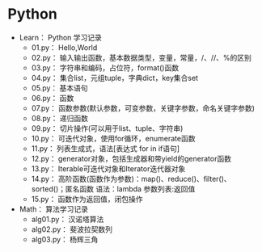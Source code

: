 # Python

<ul>
<li>Learn： Python 学习记录
<ul>
<li>01.py： Hello,World</li>
<li>02.py： 输入输出函数，基本数据类型，变量，常量，/、//、%的区别</li>
<li>03.py： 字符串和编码，占位符，format()函数</li>
<li>04.py： 集合list，元组tuple，字典dict，key集合set</li>
<li>05.py： 基本语句</li>
<li>06.py： 函数</li>
<li>07.py： 函数参数(默认参数，可变参数，关键字参数，命名关键字参数)</li>
<li>08.py： 递归函数</li>
<li>09.py： 切片操作(可以用于list、tuple、字符串)</li>
<li>10.py： 可迭代对象，使用for循环，enumerate函数</li>
<li>11.py： 列表生成式，语法[表达式 for in if语句]</li>
<li>12.py： generator对象，包括生成器和带yield的generator函数</li>
<li>13.py： Iterable可迭代对象和Iterator迭代器对象</li>
<li>14.py： 高阶函数(函数作为参数)：map()、reduce()、filter()、sorted()；匿名函数 语法：lambda 参数列表:返回值</li>
<li>15.py： 函数作为返回值，闭包操作</li>
</ul>
</li>
<li>Math： 算法学习记录
<ul>
<li>alg01.py： 汉诺塔算法</li>
<li>alg02.py： 斐波拉契数列</li>
<li>alg03.py： 杨辉三角</li>
</ul>
</li>
</ul>
